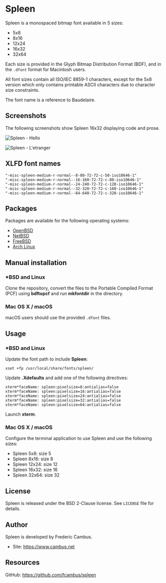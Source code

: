 # Spleen

Spleen is a monospaced bitmap font available in 5 sizes:

- 5x8
- 8x16
- 12x24
- 16x32
- 32x64

Each size is provided in the Glyph Bitmap Distribution Format (BDF), and
in the `.dfont` format for Macintosh users.

All font sizes contain all ISO/IEC 8859-1 characters, except for the 5x8
version which only contains printable ASCII characters due to character
size constraints.

The font name is a reference to Baudelaire.

## Screenshots

The following screenshots show Spleen 16x32 displaying code and prose.

![Spleen - Hello][1]

![Spleen - L'etranger][2]

## XLFD font names

```
"-misc-spleen-medium-r-normal--8-80-72-72-c-50-iso10646-1"
"-misc-spleen-medium-r-normal--16-160-72-72-c-80-iso10646-1"
"-misc-spleen-medium-r-normal--24-240-72-72-c-120-iso10646-1"
"-misc-spleen-medium-r-normal--32-320-72-72-c-160-iso10646-1"
"-misc-spleen-medium-r-normal--64-640-72-72-c-320-iso10646-1"
```

## Packages

Packages are available for the following operating systems:

- [OpenBSD][3]
- [NetBSD][4]
- [FreeBSD][5]
- [Arch Linux][6]

## Manual installation

### *BSD and Linux

Clone the repository, convert the files to the Portable Compiled Format
(PCF) using **bdftopcf** and run **mkfontdir** in the directory.

### Mac OS X / macOS

macOS users should use the provided `.dfont` files.

## Usage

### *BSD and Linux

Update the font path to include **Spleen**:

	xset +fp /usr/local/share/fonts/spleen/

Update **.Xdefaults** and add one of the following directives:

	xterm*faceName: spleen:pixelsize=8:antialias=false
	xterm*faceName: spleen:pixelsize=16:antialias=false
	xterm*faceName: spleen:pixelsize=24:antialias=false
	xterm*faceName: spleen:pixelsize=32:antialias=false
	xterm*faceName: spleen:pixelsize=64:antialias=false

Launch **xterm**.

### Mac OS X / macOS

Configure the terminal application to use Spleen and use the following sizes:

- Spleen 5x8: size 5
- Spleen 8x16: size 8
- Spleen 12x24: size 12
- Spleen 16x32: size 16
- Spleen 32x64: size 32

## License

Spleen is released under the BSD 2-Clause license. See `LICENSE` file for
details.

## Author

Spleen is developed by Frederic Cambus.

- Site: https://www.cambus.net

## Resources

GitHub: https://github.com/fcambus/spleen

[1]: https://www.cambus.net/content/2018/09/spleen-hello.png
[2]: https://www.cambus.net/content/2018/09/spleen-etranger.png
[3]: https://cvsweb.openbsd.org/cgi-bin/cvsweb/ports/fonts/spleen/
[4]: http://pkgsrc.se/fonts/spleen
[5]: https://www.freshports.org/x11-fonts/spleen/
[6]: https://aur.archlinux.org/packages/bdf-spleen/
